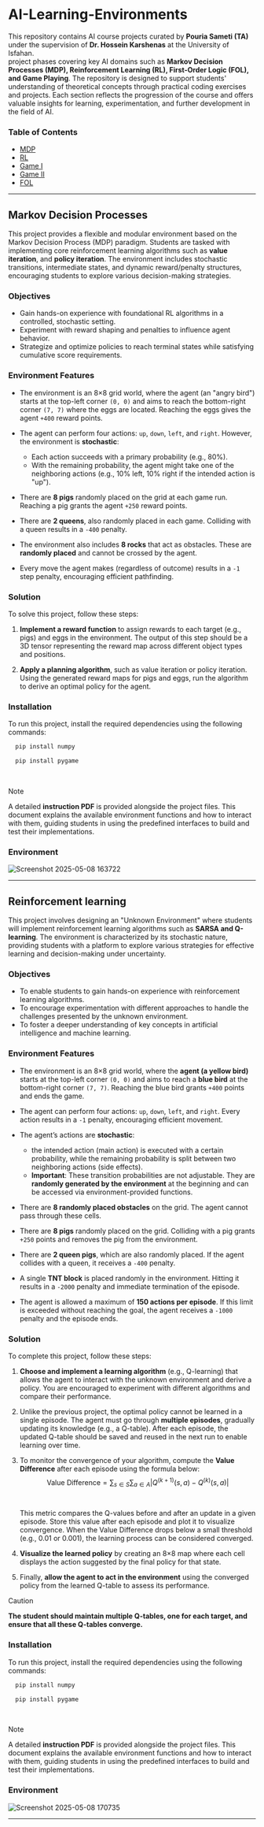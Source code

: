 # AI-Learning-Environments

This repository contains AI course projects curated by **Pouria Sameti (TA)** under the supervision of **Dr. Hossein Karshenas** at the University of Isfahan.
<br>
project phases covering key AI domains such as **Markov Decision Processes (MDP), Reinforcement Learning (RL), First-Order Logic (FOL), and Game Playing**. The repository is designed to support students' understanding of theoretical concepts through practical coding exercises and projects. Each section reflects the progression of the course and offers valuable insights for learning, experimentation, and further development in the field of AI.

### Table of Contents
- [MDP](https://github.com/pouriaSameti/AI-Learning-Environments?tab=readme-ov-file#markov-decision-processes)<br>
- [RL](https://github.com/pouriaSameti/AI-Learning-Environments/blob/main/README.md#reinforcement-learning)<br>
- [Game I]()<br>
- [Game II]()<br>
- [FOL]()<br>
------------------

## Markov Decision Processes
This project provides a flexible and modular environment based on the Markov Decision Process (MDP) paradigm. Students are tasked with implementing core reinforcement learning algorithms such as **value iteration**, and **policy iteration**. The environment includes stochastic transitions, intermediate states, and dynamic reward/penalty structures, encouraging students to explore various decision-making strategies.

### Objectives
- Gain hands-on experience with foundational RL algorithms in a controlled, stochastic setting.
- Experiment with reward shaping and penalties to influence agent behavior.
- Strategize and optimize policies to reach terminal states while satisfying cumulative score requirements.

### Environment Features
- The environment is an 8×8 grid world, where the agent (an "angry bird") starts at the top-left corner `(0, 0)` and aims to reach the bottom-right corner `(7, 7)` where the eggs are located. Reaching the eggs gives the agent `+400` reward points.<br>
- The agent can perform four actions: `up`, `down`, `left`, and `right`. However, the environment is **stochastic**:
  - Each action succeeds with a primary probability (e.g., 80%).
  - With the remaining probability, the agent might take one of the neighboring actions (e.g., 10% left, 10% right if the intended action is "up").<br>
  
- There are **8 pigs** randomly placed on the grid at each game run. Reaching a pig grants the agent `+250` reward points.<br>
- There are **2 queens**, also randomly placed in each game. Colliding with a queen results in a `-400` penalty.<br>
- The environment also includes **8 rocks** that act as obstacles. These are **randomly placed** and cannot be crossed by the agent.<br>
- Every move the agent makes (regardless of outcome) results in a `-1` step penalty, encouraging efficient pathfinding.

### Solution
To solve this project, follow these steps:
1. **Implement a reward function** to assign rewards to each target (e.g., pigs) and eggs in the environment. The output of this step should be a 3D tensor representing the reward map across different object types and positions.<br>

2. **Apply a planning algorithm**, such as value iteration or policy iteration. Using the generated reward maps for pigs and eggs, run the algorithm to derive an optimal policy for the agent.

### Installation
To run this project, install the required dependencies using the following commands:
```python
  pip install numpy
```
```python
  pip install pygame
```
<br>

> [!NOTE]
> A detailed **instruction PDF** is provided alongside the project files. This document explains the available environment functions and how to interact with them, guiding students in using the predefined interfaces to build and test their implementations.

### Environment
![Screenshot 2025-05-08 163722](https://github.com/user-attachments/assets/12b09ea0-2885-46e9-a89a-a149f22188ab)

--------------------------
## Reinforcement learning
This project involves designing an "Unknown Environment" where students will implement reinforcement learning algorithms such as **SARSA and Q-learning**. The environment is characterized by its stochastic nature, providing students with a platform to explore various strategies for effective learning and decision-making under uncertainty.

### Objectives
- To enable students to gain hands-on experience with reinforcement learning algorithms.
- To encourage experimentation with different approaches to handle the challenges presented by the unknown environment.
- To foster a deeper understanding of key concepts in artificial intelligence and machine learning.

### Environment Features
- The environment is an 8×8 grid world, where the **agent (a yellow bird)** starts at the top-left corner `(0, 0)` and aims to reach a **blue bird** at the bottom-right corner `(7, 7)`. Reaching the blue bird grants `+400` points and ends the game.<br>

- The agent can perform four actions: `up`, `down`, `left`, and `right`. Every action results in a `-1` penalty, encouraging efficient movement.<br>

- The agent’s actions are **stochastic**:
  - the intended action (main action) is executed with a certain probability, while the remaining probability is split between two neighboring actions (side effects).
  - **Important**: These transition probabilities are not adjustable. They are **randomly generated by the environment** at the beginning and can be accessed via environment-provided functions.<br>

- There are **8 randomly placed obstacles** on the grid. The agent cannot pass through these cells.<br>
- There are **8 pigs** randomly placed on the grid. Colliding with a pig grants `+250` points and removes the pig from the environment.<br>
- There are **2 queen pigs**, which are also randomly placed. If the agent collides with a queen, it receives a `-400` penalty.<br>
- A single **TNT block** is placed randomly in the environment. Hitting it results in a `-2000` penalty and immediate termination of the episode.<br>
- The agent is allowed a maximum of **150 actions per episode**. If this limit is exceeded without reaching the goal, the agent receives a `-1000` penalty and the episode ends.


### Solution
To complete this project, follow these steps:

1. **Choose and implement a learning algorithm** (e.g., Q-learning) that allows the agent to interact with the unknown environment and derive a policy. You are encouraged to experiment with different algorithms and compare their performance.<br>

2. Unlike the previous project, the optimal policy cannot be learned in a single episode. The agent must go through **multiple episodes**, gradually updating its knowledge (e.g., a Q-table). After each episode, the updated Q-table should be saved and reused in the next run to enable learning over time.

3. To monitor the convergence of your algorithm, compute the **Value Difference** after each episode using the formula below:
   $$\text{Value Difference} = \sum_{s \in S} \sum_{a \in A} \left| Q^{(k+1)}(s, a) - Q^{(k)}(s, a) \right|$$<br> <br> This metric compares the Q-values before and after an update in a given episode. Store this value after each episode and plot it to visualize convergence. When the Value Difference drops below a small threshold (e.g., 0.01 or 0.001), the learning process can be considered converged.

4. **Visualize the learned policy** by creating an 8×8 map where each cell displays the action suggested by the final policy for that state.<br>
5. Finally, **allow the agent to act in the environment** using the converged policy from the learned Q-table to assess its performance.

> [!CAUTION]
> **The student should maintain multiple Q-tables, one for each target, and ensure that all these Q-tables converge.**


### Installation
To run this project, install the required dependencies using the following commands:
```python
  pip install numpy
```
```python
  pip install pygame
```
<br>

> [!NOTE]
> A detailed **instruction PDF** is provided alongside the project files. This document explains the available environment functions and how to interact with them, guiding students in using the predefined interfaces to build and test their implementations.

### Environment
![Screenshot 2025-05-08 170735](https://github.com/user-attachments/assets/d02eec7a-4ed3-4c5c-a153-75b8d123be45)

--------------------------
